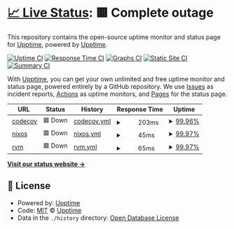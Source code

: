 # [📈 Live Status](https://icetrust_uptime.nightwatchcybersecurity.com): <!--live status--> **🟥 Complete outage**

This repository contains the open-source uptime monitor and status page for [Upptime](https://upptime.js.org), powered by [Upptime](https://github.com/upptime/upptime).

[![Uptime CI](https://github.com/upptime/upptime/workflows/Uptime%20CI/badge.svg)](https://github.com/upptime/upptime/actions?query=workflow%3A%22Uptime+CI%22)
[![Response Time CI](https://github.com/upptime/upptime/workflows/Response%20Time%20CI/badge.svg)](https://github.com/upptime/upptime/actions?query=workflow%3A%22Response+Time+CI%22)
[![Graphs CI](https://github.com/upptime/upptime/workflows/Graphs%20CI/badge.svg)](https://github.com/upptime/upptime/actions?query=workflow%3A%22Graphs+CI%22)
[![Static Site CI](https://github.com/upptime/upptime/workflows/Static%20Site%20CI/badge.svg)](https://github.com/upptime/upptime/actions?query=workflow%3A%22Static+Site+CI%22)
[![Summary CI](https://github.com/upptime/upptime/workflows/Summary%20CI/badge.svg)](https://github.com/upptime/upptime/actions?query=workflow%3A%22Summary+CI%22)

With [Upptime](https://upptime.js.org), you can get your own unlimited and free uptime monitor and status page, powered entirely by a GitHub repository. We use [Issues](https://github.com/upptime/upptime/issues) as incident reports, [Actions](https://github.com/upptime/upptime/actions) as uptime monitors, and [Pages](https://icetrust_uptime.nightwatchcybersecurity.com) for the status page.

<!--start: status pages-->
<!-- This summary is generated by Upptime (https://github.com/upptime/upptime) -->
<!-- Do not edit this manually, your changes will be overwritten -->
<!-- prettier-ignore -->
| URL | Status | History | Response Time | Uptime |
| --- | ------ | ------- | ------------- | ------ |
| <img alt="" src="https://favicons.githubusercontent.com/icetrust_dashboard.nightwatchcybersecurity.com" height="13"> [codecov](https://icetrust_dashboard.nightwatchcybersecurity.com/data/output/codecov.json) | 🟥 Down | [codecov.yml](https://github.com/nightwatchcybersecurity/icetrust_uptime_example/commits/HEAD/history/codecov.yml) | <details><summary><img alt="Response time graph" src="./graphs/codecov/response-time-week.png" height="20"> 203ms</summary><br><a href="https://icetrust_uptime.nightwatchcybersecurity.com/history/codecov"><img alt="Response time 203" src="https://img.shields.io/endpoint?url=https%3A%2F%2Fraw.githubusercontent.com%2Fnightwatchcybersecurity%2Ficetrust_uptime_example%2FHEAD%2Fapi%2Fcodecov%2Fresponse-time.json"></a><br><a href="https://icetrust_uptime.nightwatchcybersecurity.com/history/codecov"><img alt="24-hour response time 203" src="https://img.shields.io/endpoint?url=https%3A%2F%2Fraw.githubusercontent.com%2Fnightwatchcybersecurity%2Ficetrust_uptime_example%2FHEAD%2Fapi%2Fcodecov%2Fresponse-time-day.json"></a><br><a href="https://icetrust_uptime.nightwatchcybersecurity.com/history/codecov"><img alt="7-day response time 203" src="https://img.shields.io/endpoint?url=https%3A%2F%2Fraw.githubusercontent.com%2Fnightwatchcybersecurity%2Ficetrust_uptime_example%2FHEAD%2Fapi%2Fcodecov%2Fresponse-time-week.json"></a><br><a href="https://icetrust_uptime.nightwatchcybersecurity.com/history/codecov"><img alt="30-day response time 203" src="https://img.shields.io/endpoint?url=https%3A%2F%2Fraw.githubusercontent.com%2Fnightwatchcybersecurity%2Ficetrust_uptime_example%2FHEAD%2Fapi%2Fcodecov%2Fresponse-time-month.json"></a><br><a href="https://icetrust_uptime.nightwatchcybersecurity.com/history/codecov"><img alt="1-year response time 203" src="https://img.shields.io/endpoint?url=https%3A%2F%2Fraw.githubusercontent.com%2Fnightwatchcybersecurity%2Ficetrust_uptime_example%2FHEAD%2Fapi%2Fcodecov%2Fresponse-time-year.json"></a></details> | <details><summary><a href="https://icetrust_uptime.nightwatchcybersecurity.com/history/codecov">99.96%</a></summary><a href="https://icetrust_uptime.nightwatchcybersecurity.com/history/codecov"><img alt="All-time uptime 99.96%" src="https://img.shields.io/endpoint?url=https%3A%2F%2Fraw.githubusercontent.com%2Fnightwatchcybersecurity%2Ficetrust_uptime_example%2FHEAD%2Fapi%2Fcodecov%2Fuptime.json"></a><br><a href="https://icetrust_uptime.nightwatchcybersecurity.com/history/codecov"><img alt="24-hour uptime 99.96%" src="https://img.shields.io/endpoint?url=https%3A%2F%2Fraw.githubusercontent.com%2Fnightwatchcybersecurity%2Ficetrust_uptime_example%2FHEAD%2Fapi%2Fcodecov%2Fuptime-day.json"></a><br><a href="https://icetrust_uptime.nightwatchcybersecurity.com/history/codecov"><img alt="7-day uptime 99.96%" src="https://img.shields.io/endpoint?url=https%3A%2F%2Fraw.githubusercontent.com%2Fnightwatchcybersecurity%2Ficetrust_uptime_example%2FHEAD%2Fapi%2Fcodecov%2Fuptime-week.json"></a><br><a href="https://icetrust_uptime.nightwatchcybersecurity.com/history/codecov"><img alt="30-day uptime 99.96%" src="https://img.shields.io/endpoint?url=https%3A%2F%2Fraw.githubusercontent.com%2Fnightwatchcybersecurity%2Ficetrust_uptime_example%2FHEAD%2Fapi%2Fcodecov%2Fuptime-month.json"></a><br><a href="https://icetrust_uptime.nightwatchcybersecurity.com/history/codecov"><img alt="1-year uptime 99.96%" src="https://img.shields.io/endpoint?url=https%3A%2F%2Fraw.githubusercontent.com%2Fnightwatchcybersecurity%2Ficetrust_uptime_example%2FHEAD%2Fapi%2Fcodecov%2Fuptime-year.json"></a></details>
| <img alt="" src="https://favicons.githubusercontent.com/icetrust_dashboard.nightwatchcybersecurity.com" height="13"> [nixos](https://icetrust_dashboard.nightwatchcybersecurity.com/data/output/nixos.json) | 🟥 Down | [nixos.yml](https://github.com/nightwatchcybersecurity/icetrust_uptime_example/commits/HEAD/history/nixos.yml) | <details><summary><img alt="Response time graph" src="./graphs/nixos/response-time-week.png" height="20"> 45ms</summary><br><a href="https://icetrust_uptime.nightwatchcybersecurity.com/history/nixos"><img alt="Response time 45" src="https://img.shields.io/endpoint?url=https%3A%2F%2Fraw.githubusercontent.com%2Fnightwatchcybersecurity%2Ficetrust_uptime_example%2FHEAD%2Fapi%2Fnixos%2Fresponse-time.json"></a><br><a href="https://icetrust_uptime.nightwatchcybersecurity.com/history/nixos"><img alt="24-hour response time 45" src="https://img.shields.io/endpoint?url=https%3A%2F%2Fraw.githubusercontent.com%2Fnightwatchcybersecurity%2Ficetrust_uptime_example%2FHEAD%2Fapi%2Fnixos%2Fresponse-time-day.json"></a><br><a href="https://icetrust_uptime.nightwatchcybersecurity.com/history/nixos"><img alt="7-day response time 45" src="https://img.shields.io/endpoint?url=https%3A%2F%2Fraw.githubusercontent.com%2Fnightwatchcybersecurity%2Ficetrust_uptime_example%2FHEAD%2Fapi%2Fnixos%2Fresponse-time-week.json"></a><br><a href="https://icetrust_uptime.nightwatchcybersecurity.com/history/nixos"><img alt="30-day response time 45" src="https://img.shields.io/endpoint?url=https%3A%2F%2Fraw.githubusercontent.com%2Fnightwatchcybersecurity%2Ficetrust_uptime_example%2FHEAD%2Fapi%2Fnixos%2Fresponse-time-month.json"></a><br><a href="https://icetrust_uptime.nightwatchcybersecurity.com/history/nixos"><img alt="1-year response time 45" src="https://img.shields.io/endpoint?url=https%3A%2F%2Fraw.githubusercontent.com%2Fnightwatchcybersecurity%2Ficetrust_uptime_example%2FHEAD%2Fapi%2Fnixos%2Fresponse-time-year.json"></a></details> | <details><summary><a href="https://icetrust_uptime.nightwatchcybersecurity.com/history/nixos">99.97%</a></summary><a href="https://icetrust_uptime.nightwatchcybersecurity.com/history/nixos"><img alt="All-time uptime 99.97%" src="https://img.shields.io/endpoint?url=https%3A%2F%2Fraw.githubusercontent.com%2Fnightwatchcybersecurity%2Ficetrust_uptime_example%2FHEAD%2Fapi%2Fnixos%2Fuptime.json"></a><br><a href="https://icetrust_uptime.nightwatchcybersecurity.com/history/nixos"><img alt="24-hour uptime 99.97%" src="https://img.shields.io/endpoint?url=https%3A%2F%2Fraw.githubusercontent.com%2Fnightwatchcybersecurity%2Ficetrust_uptime_example%2FHEAD%2Fapi%2Fnixos%2Fuptime-day.json"></a><br><a href="https://icetrust_uptime.nightwatchcybersecurity.com/history/nixos"><img alt="7-day uptime 99.97%" src="https://img.shields.io/endpoint?url=https%3A%2F%2Fraw.githubusercontent.com%2Fnightwatchcybersecurity%2Ficetrust_uptime_example%2FHEAD%2Fapi%2Fnixos%2Fuptime-week.json"></a><br><a href="https://icetrust_uptime.nightwatchcybersecurity.com/history/nixos"><img alt="30-day uptime 99.97%" src="https://img.shields.io/endpoint?url=https%3A%2F%2Fraw.githubusercontent.com%2Fnightwatchcybersecurity%2Ficetrust_uptime_example%2FHEAD%2Fapi%2Fnixos%2Fuptime-month.json"></a><br><a href="https://icetrust_uptime.nightwatchcybersecurity.com/history/nixos"><img alt="1-year uptime 99.97%" src="https://img.shields.io/endpoint?url=https%3A%2F%2Fraw.githubusercontent.com%2Fnightwatchcybersecurity%2Ficetrust_uptime_example%2FHEAD%2Fapi%2Fnixos%2Fuptime-year.json"></a></details>
| <img alt="" src="https://favicons.githubusercontent.com/icetrust_dashboard.nightwatchcybersecurity.com" height="13"> [rvm](https://icetrust_dashboard.nightwatchcybersecurity.com/data/output/rvm.json) | 🟥 Down | [rvm.yml](https://github.com/nightwatchcybersecurity/icetrust_uptime_example/commits/HEAD/history/rvm.yml) | <details><summary><img alt="Response time graph" src="./graphs/rvm/response-time-week.png" height="20"> 65ms</summary><br><a href="https://icetrust_uptime.nightwatchcybersecurity.com/history/rvm"><img alt="Response time 65" src="https://img.shields.io/endpoint?url=https%3A%2F%2Fraw.githubusercontent.com%2Fnightwatchcybersecurity%2Ficetrust_uptime_example%2FHEAD%2Fapi%2Frvm%2Fresponse-time.json"></a><br><a href="https://icetrust_uptime.nightwatchcybersecurity.com/history/rvm"><img alt="24-hour response time 65" src="https://img.shields.io/endpoint?url=https%3A%2F%2Fraw.githubusercontent.com%2Fnightwatchcybersecurity%2Ficetrust_uptime_example%2FHEAD%2Fapi%2Frvm%2Fresponse-time-day.json"></a><br><a href="https://icetrust_uptime.nightwatchcybersecurity.com/history/rvm"><img alt="7-day response time 65" src="https://img.shields.io/endpoint?url=https%3A%2F%2Fraw.githubusercontent.com%2Fnightwatchcybersecurity%2Ficetrust_uptime_example%2FHEAD%2Fapi%2Frvm%2Fresponse-time-week.json"></a><br><a href="https://icetrust_uptime.nightwatchcybersecurity.com/history/rvm"><img alt="30-day response time 65" src="https://img.shields.io/endpoint?url=https%3A%2F%2Fraw.githubusercontent.com%2Fnightwatchcybersecurity%2Ficetrust_uptime_example%2FHEAD%2Fapi%2Frvm%2Fresponse-time-month.json"></a><br><a href="https://icetrust_uptime.nightwatchcybersecurity.com/history/rvm"><img alt="1-year response time 65" src="https://img.shields.io/endpoint?url=https%3A%2F%2Fraw.githubusercontent.com%2Fnightwatchcybersecurity%2Ficetrust_uptime_example%2FHEAD%2Fapi%2Frvm%2Fresponse-time-year.json"></a></details> | <details><summary><a href="https://icetrust_uptime.nightwatchcybersecurity.com/history/rvm">99.97%</a></summary><a href="https://icetrust_uptime.nightwatchcybersecurity.com/history/rvm"><img alt="All-time uptime 99.97%" src="https://img.shields.io/endpoint?url=https%3A%2F%2Fraw.githubusercontent.com%2Fnightwatchcybersecurity%2Ficetrust_uptime_example%2FHEAD%2Fapi%2Frvm%2Fuptime.json"></a><br><a href="https://icetrust_uptime.nightwatchcybersecurity.com/history/rvm"><img alt="24-hour uptime 99.97%" src="https://img.shields.io/endpoint?url=https%3A%2F%2Fraw.githubusercontent.com%2Fnightwatchcybersecurity%2Ficetrust_uptime_example%2FHEAD%2Fapi%2Frvm%2Fuptime-day.json"></a><br><a href="https://icetrust_uptime.nightwatchcybersecurity.com/history/rvm"><img alt="7-day uptime 99.97%" src="https://img.shields.io/endpoint?url=https%3A%2F%2Fraw.githubusercontent.com%2Fnightwatchcybersecurity%2Ficetrust_uptime_example%2FHEAD%2Fapi%2Frvm%2Fuptime-week.json"></a><br><a href="https://icetrust_uptime.nightwatchcybersecurity.com/history/rvm"><img alt="30-day uptime 99.97%" src="https://img.shields.io/endpoint?url=https%3A%2F%2Fraw.githubusercontent.com%2Fnightwatchcybersecurity%2Ficetrust_uptime_example%2FHEAD%2Fapi%2Frvm%2Fuptime-month.json"></a><br><a href="https://icetrust_uptime.nightwatchcybersecurity.com/history/rvm"><img alt="1-year uptime 99.97%" src="https://img.shields.io/endpoint?url=https%3A%2F%2Fraw.githubusercontent.com%2Fnightwatchcybersecurity%2Ficetrust_uptime_example%2FHEAD%2Fapi%2Frvm%2Fuptime-year.json"></a></details>

<!--end: status pages-->

[**Visit our status website →**](https://icetrust_uptime.nightwatchcybersecurity.com)

## 📄 License

- Powered by: [Upptime](https://github.com/upptime/upptime)
- Code: [MIT](./LICENSE) © [Upptime](https://upptime.js.org)
- Data in the `./history` directory: [Open Database License](https://opendatacommons.org/licenses/odbl/1-0/)

